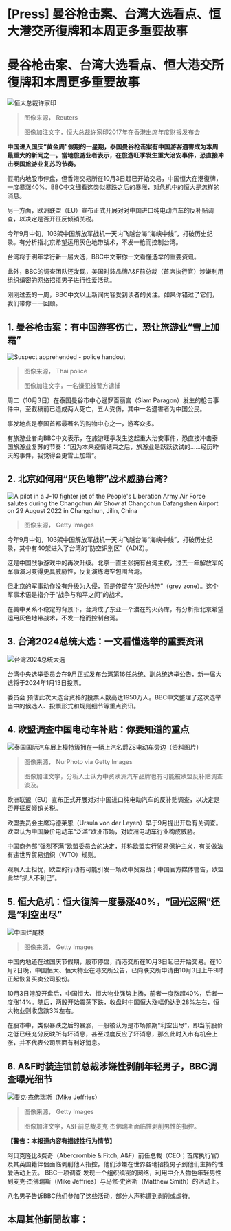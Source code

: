 # [Press] 曼谷枪击案、台湾大选看点、恒大港交所復牌和本周更多重要故事

#  曼谷枪击案、台湾大选看点、恒大港交所復牌和本周更多重要故事


![恒大总裁许家印](_131345770_a9258112b1e06e42cd1fdf16b9c72e8a1988987f.jpg)

> 图像来源，  Reuters
>
> 图像加注文字，恒大总裁许家印2017年在香港出席年度财报发布会

**中国进入国庆“黄金周”假期的一星期，泰国曼谷枪击案有中国游客遇害成为本周最重大的新闻之一。當地旅游业者表示，在旅游旺季发生重大治安事件，恐直接冲击泰国旅游业复苏的节奏。**

假期内地股市停盘，但香港交易所在10月3日起已开始交易，中国恒大在港復牌，一度暴涨40%。BBC中文细看这类似暴跌之后的暴涨，对危机中的恒大是怎样的消息。

另一方面，欧洲联盟（EU）宣布正式开展对对中国进口纯电动汽车的反补贴调查，以决定是否开征反倾销关税。

今年9月中旬，103架中国解放军战机一天内飞越台海“海峡中线”，打破历史纪录。有分析指北京希望运用灰色地带战术，不发一枪而控制台湾。

台湾将于明年举行新一届大选，BBC中文带你一文看懂选举的重要资讯。

此外，BBC的调查团队还发现，美国时装品牌A&F前总裁（首席执行官）涉嫌利用组织缜密的网络招揽男子进行性爱活动。

刚刚过去的一周，BBC中文以上新闻内容受到读者的关注。如果你错过了它们，我们带你一一回顾。

##  1\. 曼谷枪击案：有中国游客伤亡，恐让旅游业“雪上加霜”

![Suspect apprehended - police handout](_131317101_mediaitem131317098.jpg)

> 图像来源，  Thai police
>
> 图像加注文字，一名嫌犯被警方逮捕

周二（10月3日）在泰国曼谷市中心暹罗百丽宫（Siam Paragon）发生的枪击事件中，至截稿前已造成两人死亡，五人受伤，其中一名遇害者为中国公民。

事发地点是泰国首都最著名的购物中心之一，游客众多。

有旅游业者向BBC中文表示，在旅游旺季发生这起重大治安事件，恐直接冲击泰国旅游业复苏的节奏：“因为本来疫情结束之后，旅游业是跃跃欲试的……经历昨天的事件，我觉得会更雪上加霜”。

##  2\. 北京如何用“灰色地带”战术威胁台湾?

![A pilot in a J-10 fighter jet of the People's Liberation Army Air Force salutes during the Changchun Air Show at Changchun Dafangshen Airport on 29 August 2022 in Changchun, Jilin, China](_131336010_gettyimages-1419235639-1.jpg)

> 图像来源，  Getty Images

今年9月中旬，103架中国解放军战机一天内飞越台海“海峡中线”，打破历史纪录，其中有40架进入了台湾的“防空识别区”（ADIZ）。

这是中国战争游戏中的再次升级。北京一直主张拥有台湾主权，过去一年解放军的军事演习变得更具威胁性，反复演练海空包围台湾。

但北京的军事动作没有升级为入侵，而是停留在“灰色地带”（grey zone）。这个军事术语是指介于“战争与和平之间”的战术。

在美中关系不稳定的背景下，台湾成了东亚一个潜在的火药库，有分析指北京希望运用灰色地带战术，不发一枪而控制台湾。

##  3\. 台湾2024总统大选：一文看懂选举的重要资讯

![台湾2024总统大选](_131264924_thumbnail.jpg)

台湾中央选举委员会在9月正式发布台湾第16任总统、副总统选举公告，新一届大选将于2024年1月13日投票。

委员会 预估此次大选合资格的投票人数高达1950万人。BBC中文整理了这次选举当中的候选人、投票形式和规则细节等重点资讯。

##  4\. 欧盟调查中国电动车补贴：你要知道的重点

![泰国国际汽车展上模特簇拥在一辆上汽名爵ZS电动车旁边（资料图片）](_131340873_gettyimages-881754642.jpg)

> 图像来源，  NurPhoto via Getty Images
>
> 图像加注文字，分析人士认为中资欧洲汽车品牌也有可能被欧盟反补贴调查波及。

欧洲联盟（EU）宣布正式开展对对中国进口纯电动汽车的反补贴调查，以决定是否开征反倾销关税。

欧盟委员会主席冯德莱恩（Ursula von der Leyen）早于9月提出开启有关调查。欧盟认为中国廉价电动车“泛滥”欧洲市场，对欧洲电动车行业构成威胁。

中国商务部“强烈不满”欧盟委员会的决定，并称欧盟实行贸易保护主义，有关做法有违世界贸易组织（WTO）规则。

观察人士担忧，欧盟的行动有可能引发一场欧中贸易战；中国官方媒体警告，欧盟此举“损人不利己”。

##  5\. 恒大危机：恒大復牌一度暴涨40%，“回光返照”还是“利空出尽”

![中国烂尾楼](_131318272_gettyimages-1235246917.jpg)

> 图像来源，  Getty Images

中国内地还在过国庆节假期，股市停盘，而港交所在10月3日起已开始交易。在10月2日晚，中国恒大、恒大物业在港交所公告，已向联交所申请由10月3日上午9时正起恢复买卖公司股份。

10月3日港股开盘后，中国恒大、恒大物业强势上扬，前者一度涨超40%，后者一度涨14%。随后，两股开始震荡下跌，收盘时中国恒大涨幅仍达到28%左右，恒大物业则收盘跌3%左右。

在股市中，类似暴跌之后的暴涨，一般被认为是市场预期“利空出尽”，即当前股价之低已经充分反映所有坏消息，甚至过度反应了坏消息，那么此时入市有机会上涨，并不代表公司层面有利好消息。

##  6\. A&F时装连锁前总裁涉嫌性剥削年轻男子，BBC调查曝光细节

![麦克·杰佛瑞斯（Mike Jeffries）](_131322936_a171dc48-71a8-4105-8c06-3d1cb5a816f6.jpg)

> 图像来源，  Getty Images
>
> 图像加注文字，A&F前总裁麦克·杰佛瑞斯面临性剥削男性的指控。

**【警告：本报道内容有描述性行为情节】**

阿贝克隆比&费奇（Abercrombie & Fitch, A&F）前任总裁（CEO；首席执行官）及其英国籍伴侣面临剥削他人指控，他们涉嫌在世界各地招揽男子到他们主持的性爱活动上去。
 BBC一项调查  发现一个组织缜密的网络，利用中介人物色年轻男性到麦克·杰佛瑞斯（Mike Jeffries）与马修·史密斯（Matthew Smith）的活动上。

八名男子告诉BBC他们参加了这些活动，部分人声称遭到剥削或虐待。

##  本周其他新聞故事：




